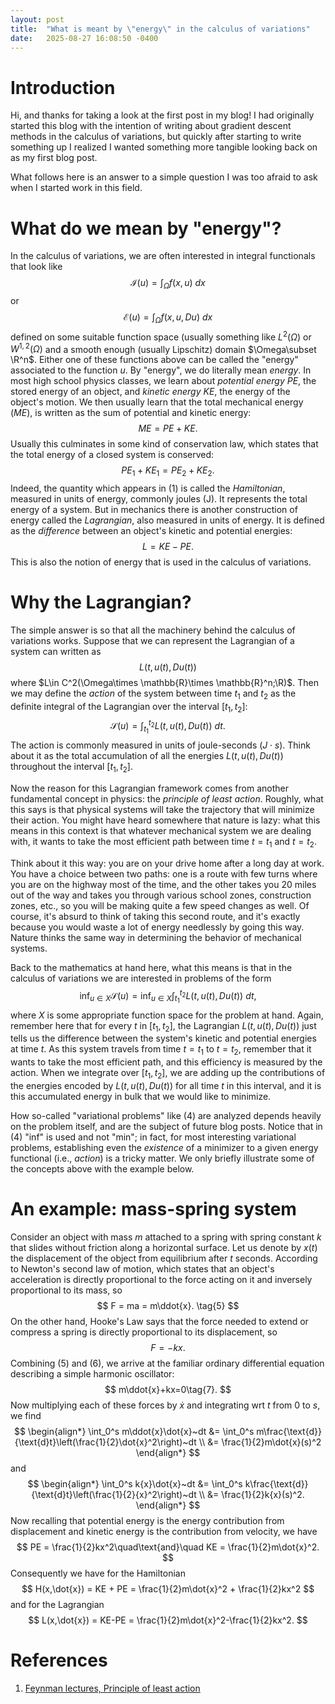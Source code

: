 ```yaml
---
layout: post
title:  "What is meant by \"energy\" in the calculus of variations"
date:   2025-08-27 16:08:50 -0400
---
```


# Introduction
Hi, and thanks for taking a look at the first post in my blog! I had originally started this blog with the intention of writing about gradient descent methods in the calculus of variations, but quickly after starting to write something up I realized I wanted something more tangible looking back on as my first blog post.

What follows here is an answer to a simple question I was too afraid to ask when I started work in this field.


# What do we mean by \"energy\"?
In the calculus of variations, we are often interested in integral functionals that look like
$$
\mathcal{I}(u)= \int_\Omega f(x,u)~dx
$$
or 
$$
\mathcal{E}(u)= \int_\Omega f(x,u,Du)~dx$$ 
defined on some suitable function space (usually something like $L^2(\Omega)$ or $W^{1,2}(\Omega)$ and a smooth enough (usually Lipschitz) domain $\Omega\subset \R^n$. Either one of these functions above can be called the \"energy\" associated to the function $u$. By \"energy\", we do literally mean *energy*. In most high school physics classes, we learn about *potential energy* $PE$, the stored energy of an object, and *kinetic energy* $KE$, the energy of the object's motion. We then usually learn that the total mechanical energy ($ME$), is written as the sum of potential and kinetic energy: 
$$
ME = PE + KE. \tag{1}
$$
Usually this culminates in some kind of conservation law, which states that the total energy of a closed system is conserved: 
$$
PE_1 + KE_1 = PE_2 + KE_2. 
$$
Indeed, the quantity which appears in (1) is called the *Hamiltonian*, measured in units of energy, commonly joules (J). It represents the total energy of a system. But in mechanics there is another construction of energy called the *Lagrangian*, also measured in units of energy. It is defined as the *difference* between an object's kinetic and potential energies: 
$$
L = KE - PE.
$$
This is also the notion of energy that is used in the calculus of variations.


# Why the Lagrangian?
The simple answer is so that all the machinery behind the calculus of variations works. Suppose that we can represent the Lagrangian of a system can written as 
$$
L(t,u(t),Du(t)) \tag{2}
$$
where 
$L\in C^2(\Omega\times \mathbb{R}\times \mathbb{R}^n;\R)$. Then we may define the *action* of the system between time $t_1$ and $t_2$ as the definite integral of the Lagrangian over the interval $[t_1,t_2]$: 
$$
\mathcal{S}(u)= \int_{t_1}^{t_2} L(t,u(t),Du(t))~d{t}. \tag{3}
$$
The action is commonly measured in units of joule-seconds ($J\cdot s$). Think about it as the total accumulation of all the energies $L(t,u(t),Du(t))$ throughout the interval $[t_1,t_2]$. 

Now the reason for this Lagrangian framework comes from another fundamental concept in physics: the *principle of least action*. Roughly, what this says is that physical systems will take the trajectory that will minimize their action. You might have heard somewhere that nature is lazy: what this means in this context is that whatever mechanical system we are dealing with, it wants to take the most efficient path between time $t=t_1$ and $t=t_2$.

Think about it this way: you are on your drive home after a long day at work. You have a choice between two paths: one is a route with few turns where you are on the highway most of the time, and the other takes you 20 miles out of the way and takes you through various school zones, construction zones, etc., so you will be making quite a few speed changes as well. Of course, it's absurd to think of taking this second route, and it's exactly because you would waste a lot of energy needlessly by going this way. Nature thinks the same way in determining the behavior of mechanical systems. 

Back to the mathematics at hand here, what this means is that in the calculus of variations we are interested in problems of the form 
$$
\inf_{u\in X} \mathcal{S}(u) = \inf_{u\in X}\int_{t_1}^{t_2} L(t,u(t),Du(t))~dt, \tag{4}
$$
where $X$ is some appropriate function space for the problem at hand. Again, remember here that for every $t$ in $[t_1,t_2]$, the Lagrangian $L(t,u(t),Du(t))$ just tells us the difference between the system's kinetic and potential energies at time $t$. As this system travels from time $t=t_1$ to $t=t_2$, remember that it wants to take the most efficient path, and this efficiency is measured by the action. When we integrate over $[t_1,t_2]$, we are adding up the contributions of the energies encoded by $L(t,u(t),Du(t))$ for all time $t$ in this interval, and it is this accumulated energy in bulk that we would like to minimize.

How so-called \"variational problems\" like (4) are analyzed depends heavily on the problem itself, and are the subject of future blog posts. Notice that in (4) \"inf\" is used and not \"min\"; in fact, for most interesting variational problems, establishing even the *existence* of a minimizer to a given energy functional (i.e., *action*) is a tricky matter. We only briefly illustrate some of the concepts above with the example below.


# An example: mass-spring system
Consider an object with mass $m$ attached to a spring with spring constant $k$ that slides without friction along a horizontal surface. Let us denote by $x(t)$ the displacement of the object from equilibrium after $t$ seconds. According to Newton's second law of motion, which states that an object's acceleration is directly proportional to the force acting on it and inversely proportional to its mass, so
$$
    F = ma = m\ddot{x}. \tag{5}
$$
On the other hand, Hooke's Law says that the force needed to extend or compress a spring is directly proportional to its displacement, so 
$$
    F = -kx.\tag{6}
$$
Combining (5) and (6), we arrive at the familiar ordinary differential equation describing a simple harmonic oscillator: 
$$
m\ddot{x}+kx=0\tag{7}.
$$
Now multiplying each of these forces by $\dot{x}$ and integrating wrt $t$ from $0$ to $s$, we find 
$$
\begin{align*}
    \int_0^s m\ddot{x}\dot{x}~dt &= \int_0^s m\frac{\text{d}}{\text{d}t}\left(\frac{1}{2}\dot{x}^2\right)~dt \\
        &= \frac{1}{2}m\dot{x}(s)^2
\end{align*}
$$
and 
$$
\begin{align*}
    \int_0^s k{x}\dot{x}~dt &= \int_0^s k\frac{\text{d}}{\text{d}t}\left(\frac{1}{2}{x}^2\right)~dt \\
        &= \frac{1}{2}k{x}(s)^2.
\end{align*}
$$
Now recalling that potential energy is the energy contribution from displacement and kinetic energy is the contribution from velocity, we have 
$$
    PE = \frac{1}{2}kx^2\quad\text{and}\quad KE = \frac{1}{2}m\dot{x}^2. 
$$
Consequently we have for the Hamiltonian 
$$
H(x,\dot{x}) = KE + PE = \frac{1}{2}m\dot{x}^2 + \frac{1}{2}kx^2
$$
and for the Lagrangian
$$
L(x,\dot{x}) = KE-PE = \frac{1}{2}m\dot{x}^2-\frac{1}{2}kx^2. 
$$


# References
1. [Feynman lectures, Principle of least action](https://www.feynmanlectures.caltech.edu/II_19.html)



